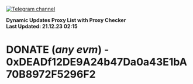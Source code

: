 [![Telegram channel](https://img.shields.io/endpoint?url=https://runkit.io/damiankrawczyk/telegram-badge/branches/master?url=https://t.me/n4z4v0d)](https://t.me/n4z4v0d) 

**Dynamic Updates Proxy List with Proxy Checker**  
**Last Updated: 21.12.23 02:15**

# DONATE (_any evm_) - 0xDEADf12DE9A24b47Da0a43E1bA70B8972F5296F2
